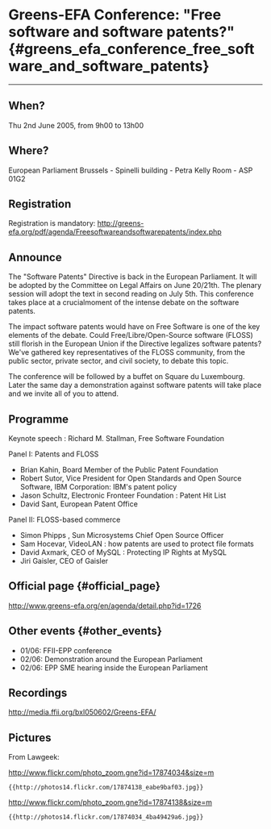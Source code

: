 # Greens-EFA Conference: \"Free software and software patents?\" {#greens_efa_conference_free_software_and_software_patents}

------------------------------------------------------------------------

## When?

Thu 2nd June 2005, from 9h00 to 13h00

## Where?

European Parliament Brussels - Spinelli building - Petra Kelly Room -
ASP 01G2

## Registration

Registration is mandatory:
<http://greens-efa.org/pdf/agenda/Freesoftwareandsoftwarepatents/index.php>

## Announce

The \"Software Patents\" Directive is back in the European Parliament.
It will be adopted by the Committee on Legal Affairs on June 20/21th.
The plenary session will adopt the text in second reading on July 5th.
This conference takes place at a crucialmoment of the intense debate on
the software patents.

The impact software patents would have on Free Software is one of the
key elements of the debate. Could Free/Libre/Open-Source software
(FLOSS) still florish in the European Union if the Directive legalizes
software patents? We\'ve gathered key representatives of the FLOSS
community, from the public sector, private sector, and civil society, to
debate this topic.

The conference will be followed by a buffet on Square du Luxembourg.
Later the same day a demonstration against software patents will take
place and we invite all of you to attend.

## Programme

Keynote speech : Richard M. Stallman, Free Software Foundation

Panel I: Patents and FLOSS

-   Brian Kahin, Board Member of the Public Patent Foundation
-   Robert Sutor, Vice President for Open Standards and Open Source
    Software, IBM Corporation: IBM\'s patent policy
-   Jason Schultz, Electronic Fronteer Foundation : Patent Hit List
-   David Sant, European Patent Office

Panel II: FLOSS-based commerce

-   Simon Phipps , Sun Microsystems Chief Open Source Officer
-   Sam Hocevar, VideoLAN : how patents are used to protect file formats
-   David Axmark, CEO of MySQL : Protecting IP Rights at MySQL
-   Jiri Gaisler, CEO of Gaisler

## Official page {#official_page}

<http://www.greens-efa.org/en/agenda/detail.php?id=1726>

## Other events {#other_events}

-   01/06: FFII-EPP conference
-   02/06: Demonstration around the European Parliament
-   02/06: EPP SME hearing inside the European Parliament

## Recordings

<http://media.ffii.org/bxl050602/Greens-EFA/>

## Pictures

From Lawgeek:

<http://www.flickr.com/photo_zoom.gne?id=17874034&size=m>

```{=mediawiki}
{{http://photos14.flickr.com/17874138_eabe9baf03.jpg}}
```
<http://www.flickr.com/photo_zoom.gne?id=17874138&size=m>

```{=mediawiki}
{{http://photos14.flickr.com/17874034_4ba49429a6.jpg}}
```
